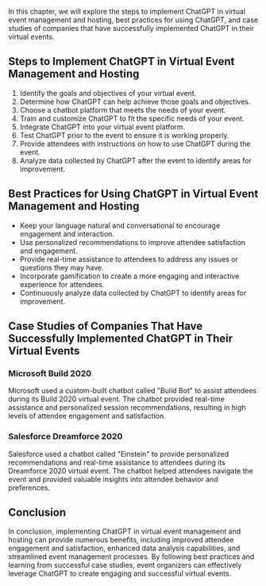 
In this chapter, we will explore the steps to implement ChatGPT in virtual event management and hosting, best practices for using ChatGPT, and case studies of companies that have successfully implemented ChatGPT in their virtual events.

Steps to Implement ChatGPT in Virtual Event Management and Hosting
------------------------------------------------------------------

1. Identify the goals and objectives of your virtual event.
2. Determine how ChatGPT can help achieve those goals and objectives.
3. Choose a chatbot platform that meets the needs of your event.
4. Train and customize ChatGPT to fit the specific needs of your event.
5. Integrate ChatGPT into your virtual event platform.
6. Test ChatGPT prior to the event to ensure it is working properly.
7. Provide attendees with instructions on how to use ChatGPT during the event.
8. Analyze data collected by ChatGPT after the event to identify areas for improvement.

Best Practices for Using ChatGPT in Virtual Event Management and Hosting
------------------------------------------------------------------------

* Keep your language natural and conversational to encourage engagement and interaction.
* Use personalized recommendations to improve attendee satisfaction and engagement.
* Provide real-time assistance to attendees to address any issues or questions they may have.
* Incorporate gamification to create a more engaging and interactive experience for attendees.
* Continuously analyze data collected by ChatGPT to identify areas for improvement.

Case Studies of Companies That Have Successfully Implemented ChatGPT in Their Virtual Events
--------------------------------------------------------------------------------------------

### Microsoft Build 2020

Microsoft used a custom-built chatbot called "Build Bot" to assist attendees during its Build 2020 virtual event. The chatbot provided real-time assistance and personalized session recommendations, resulting in high levels of attendee engagement and satisfaction.

### Salesforce Dreamforce 2020

Salesforce used a chatbot called "Einstein" to provide personalized recommendations and real-time assistance to attendees during its Dreamforce 2020 virtual event. The chatbot helped attendees navigate the event and provided valuable insights into attendee behavior and preferences.

Conclusion
----------

In conclusion, implementing ChatGPT in virtual event management and hosting can provide numerous benefits, including improved attendee engagement and satisfaction, enhanced data analysis capabilities, and streamlined event management processes. By following best practices and learning from successful case studies, event organizers can effectively leverage ChatGPT to create engaging and successful virtual events.

